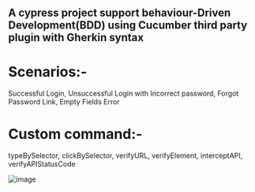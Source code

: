 <h2>A cypress project support behaviour-Driven Development(BDD) using Cucumber third party plugin with Gherkin syntax</h2>

# Scenarios:- 
   Successful Login, Unsuccessful Login with Incorrect password, Forgot Password Link, Empty Fields Error
# Custom command:-
  typeBySelector, clickBySelector, verifyURL, verifyElement, interceptAPI, verifyAPIStatusCode 
  

![image](https://github.com/MohammadAlqam/Foothill_Task/assets/88941388/9f35b4f4-6fb6-49e5-999c-784f52b8b05a)
